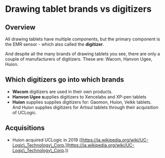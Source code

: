 # Drawing tablet brands vs digitizers

## Overview

All drawing tablets have multiple components, but the primary component is the EMR sensor - which also called the **digitizer**.

And despite all the many brands of drawing tablets you see, there are only a couple of manufacturers of digitizers. These are: Wacom, Hanvon Ugee, Huion.

## Which digitizers go into which brands

* **Wacom** digitizers are used in their own products.
* **Hanvon Ugee s**upplies digitizers to Xencelabs and XP-pen tablets
* **Huion** supplies supplies digitizers for: Gaomon, Huion, Veikk tablets. And Huion supplies digitizers for Artisul tablets through their acquisition of UCLogic.

## Acquisitions

* Huion acquired UCLogic in 2019 ([https://ja.wikipedia.org/wiki/UC-Logic\_Technology\_Corp.](https://ja.wikipedia.org/wiki/UC-Logic\_Technology\_Corp.))
